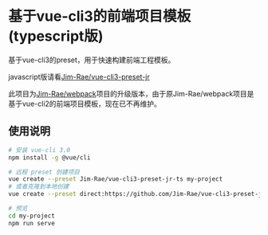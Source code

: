 # 基于vue-cli3的前端项目模板(typescript版)

基于vue-cli3的preset，用于快速构建前端工程模板。

javascript版请看[Jim-Rae/vue-cli3-preset-jr](https://github.com/Jim-Rae/vue-cli3-preset-jr)


此项目为[Jim-Rae/webpack](https://github.com/Jim-Rae/webpack)项目的升级版本，由于原Jim-Rae/webpack项目是基于vue-cli2的前端项目模板，现在已不再维护。

## 使用说明

```bash
# 安装 vue-cli 3.0
npm install -g @vue/cli

# 远程 preset 创建项目
vue create --preset Jim-Rae/vue-cli3-preset-jr-ts my-project
# 或者克隆到本地创建
vue create --preset direct:https://github.com/Jim-Rae/vue-cli3-preset-jr-ts.git my-project --clone

# 预览
cd my-project
npm run serve
